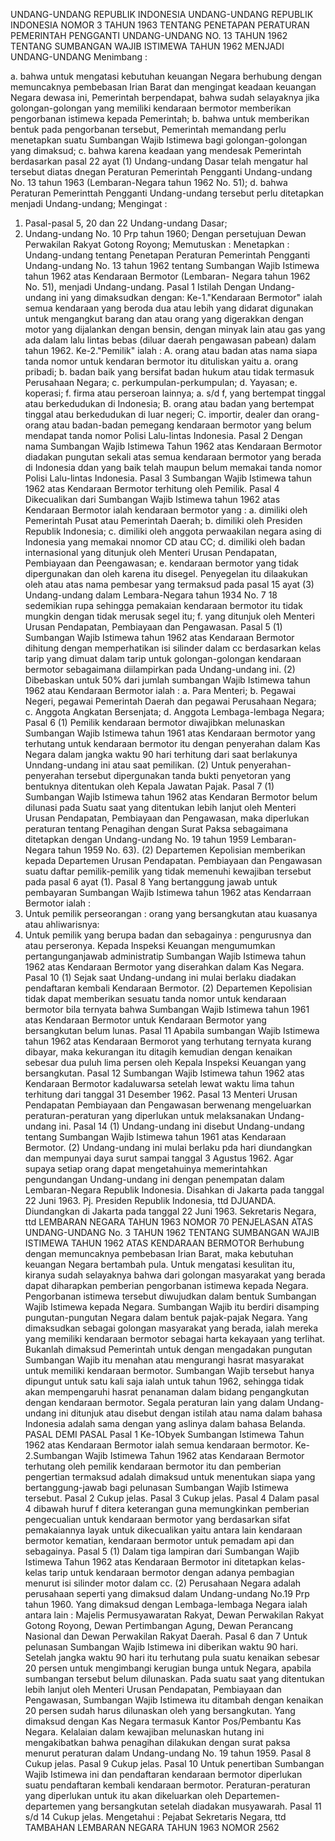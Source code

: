 UNDANG-UNDANG REPUBLIK INDONESIA UNDANG-UNDANG REPUBLIK INDONESIA NOMOR 3 TAHUN 1963 TENTANG PENETAPAN PERATURAN PEMERINTAH PENGGANTI UNDANG-UNDANG NO. 13 TAHUN 1962 TENTANG SUMBANGAN WAJIB ISTIMEWA TAHUN 1962 MENJADI UNDANG-UNDANG
Menimbang :

a. bahwa untuk mengatasi kebutuhan keuangan Negara berhubung dengan memuncaknya pembebasan Irian Barat dan mengingat keadaan keuangan Negara dewasa ini, Pemerintah berpendapat, bahwa sudah selayaknya jika golongan-golongan yang memiliki kendaraan bermotor memberikan pengorbanan istimewa kepada Pemerintah;
b. bahwa untuk memberikan bentuk pada pengorbanan tersebut, Pemerintah memandang perlu menetapkan suatu Sumbangan Wajib Istimewa bagi golongan-golongan yang dimaksud;
c. bahwa karena keadaan yang mendesak Pemerintah berdasarkan pasal 22 ayat (1) Undang-undang Dasar telah mengatur hal tersebut diatas dnegan Peraturan Pemerintah Pengganti Undang-undang No. 13 tahun 1963 (Lembaran-Negara tahun 1962 No. 51);
d. bahwa Peraturan Pemerinttah Pengganti Undang-undang tersebut perlu ditetapkan menjadi Undang-undang;
Mengingat :

1. Pasal-pasal 5, 20 dan 22 Undang-undang Dasar;
2. Undang-undang No. 10 Prp tahun 1960; Dengan persetujuan Dewan Perwakilan Rakyat Gotong Royong; Memutuskan : Menetapkan : Undang-undang tentang Penetapan Peraturan Pemerintah Pengganti Undang-undang No. 13 tahun 1962 tentang Sumbangan Wajib Istimewa tahun 1962 atas Kendaraan Bermotor (Lembaran- Negara tahun 1962 No. 51), menjadi Undang-undang.
Pasal 1
Istilah Dengan Undang-undang ini yang dimaksudkan dengan: Ke-1."Kendaraan Bermotor" ialah semua kendaraan yang beroda dua atau lebih yang didarat digunakan untuk mengangkut barang dan atau orang yang digerakkan dengan motor yang dijalankan dengan bensin, dengan minyak lain atau gas yang ada dalam lalu lintas bebas (diluar daerah pengawasan pabean) dalam tahun 1962. Ke-2."Pemilik" ialah : A. orang atau badan atas nama siapa tanda nomor untuk kendaran bermotor itu dituliskan yaitu a. orang pribadi;
b. badan baik yang bersifat badan hukum atau tidak termasuk Perusahaan Negara;
c. perkumpulan-perkumpulan;
d. Yayasan;
e. koperasi;
f. firma atau perseroan lainnya;
a. s/d f, yang bertempat tinggal atau berkedudukan di Indonesia; B. orang atau badan yang bertempat tinggal atau berkedudukan di luar negeri; C. importir, dealer dan orang-orang atau badan-badan pemegang kendaraan bermotor yang belum mendapat tanda nomor Polisi Lalu-lintas Indonesia.
Pasal 2
Dengan nama Sumbangan Wajib Istimewa Tahun 1962 atas Kendaraan Bermotor diadakan pungutan sekali atas semua kendaraan bermotor yang berada di Indonesia ddan yang baik telah maupun belum memakai tanda nomor Polisi Lalu-lintas Indonesia.
Pasal 3
Sumbangan Wajib Istimewa tahun 1962 atas Kendaraan Bermotor terhitung oleh Pemilik.
Pasal 4
Dikecualikan dari Sumbangan Wajib Istimewa tahun 1962 atas Kendaraan Bermotor ialah kendaraan bermotor yang :
a. dimiliki oleh Pemerintah Pusat atau Pemerintah Daerah;
b. dimiliki oleh Presiden Republik Indonesia;
c. dimiliki oleh anggota perwaakilan negara asing di Indonesia yang memakai nnomor CD atau CC;
d. dimiliki oleh badan internasional yang ditunjuk oleh Menteri Urusan Pendapatan, Pembiayaan dan Peengawasan;
e. kendaraan bermotor yang tidak dipergunakan dan oleh karena itu disegel. Penyegelan itu dilaakukan oleh atau atas nama pembesar yang termaksud pada pasal 15 ayat (3) Undang-undang dalam Lembara-Negara tahun 1934 No. 7 18 sedemikian rupa sehingga pemakaian kendaraan bermotor itu tidak mungkin dengan tidak merusak segel itu;
f. yang ditunjuk oleh Menteri Urusan Pendapatan, Pembiayaan dan Pengawasan.
Pasal 5
(1) Sumbangan Wajib Istimewa tahun 1962 atas Kendaraan Bermotor dihitung dengan memperhatikan isi silinder dalam cc berdasarkan kelas tarip yang dimuat dalam tarip untuk golongan-golongan kendaraan bermotor sebagaimana diilampirkan pada Undang-undang ini.
(2) Dibebaskan untuk 50% dari jumlah sumbangan Wajib Istimewa tahun 1962 atau Kendaraan Bermotor ialah :
a. Para Menteri;
b. Pegawai Negeri, pegawai Pemerintah Daerah dan pegawai Perusahaan Negara;
c. Anggota Angkatan Bersenjata;
d. Anggota Lembaga-lembaga Negara;
Pasal 6
(1) Pemilik kendaraan bermotor diwajibkan melunaskan Sumbangan Wajib Istimewa tahun 1961 atas Kendaraan bermotor yang terhutang untuk kendaraan bermotor itu dengan penyerahan dalam Kas Negara dalam jangka waktu 90 hari terhitung dari saat berlakunya Unndang-undang ini atau saat pemilikan.
(2) Untuk penyerahan-penyerahan tersebut dipergunakan tanda bukti penyetoran yang bentuknya ditentukan oleh Kepala Jawatan Pajak.
Pasal 7
(1) Sumbangan Wajib Istimewa tahun 1962 atas Kendaran Bermotor belum dilunasi pada Suatu saat yang ditentukan lebih lanjut oleh Menteri Urusan Pendapatan, Pembiayaan dan Pengawasan, maka diperlukan peraturan tentang Penagihan dengan Surat Paksa sebagaimana ditetapkan dengan Undang-undang No. 19 tahun 1959 Lembaran-Negara tahun 1959 No. 63).
(2) Departemen Kepolisian memberikan kepada Departemen Urusan Pendapatan. Pembiayaan dan Pengawasan suatu daftar pemilik-pemilik yang tidak memenuhi kewajiban tersebut pada pasal 6 ayat (1).
Pasal 8
Yang bertanggung jawab untuk pembayaran Sumbangan Wajib Istimewa tahun 1962 atas Kendarraan Bermotor ialah :
1. Untuk pemilik perseorangan : orang yang bersangkutan atau kuasanya atau ahliwarisnya:
2. Untuk pemilik yang berupa badan dan sebagainya : pengurusnya dan atau perseronya. Kepada lnspeksi Keuangan mengumumkan pertangunganjawab administratip Sumbangan Wajib Istimewa tahun 1962 atas Kendaraan Bermotor yang diserahkan dalam Kas Negara.
Pasal 10
(1) Sejak saat Undang-undang ini mulai berlaku diadakan pendaftaran kembali Kendaraan Bermotor.
(2) Departemen Kepolisian tidak dapat memberikan sesuatu tanda nomor untuk kendaraan bermotor bila ternyata bahwa Sumbangan Wajib Istimewa tahun 1961 atas Kendaraan Bermotor untuk Kendaraan Bermotor yang bersangkutan belum lunas.
Pasal 11
Apabila sumbangan Wajib Istimewa tahun 1962 atas Kendaraan Bermorot yang terhutang ternyata kurang dibayar, maka kekurangan itu ditagih kemudian dengan kenaikan sebesar dua puluh lima persen oleh Kepala Inspeksi Keuangan yang bersangkutan.
Pasal 12
Sumbangan Wajib Istimewa tahun 1962 atas Kendaraan Bermotor kadaluwarsa setelah lewat waktu lima tahun terhitung dari tanggal 31 Desember 1962.
Pasal 13
Menteri Urusan Pendapatan Pembiayaan dan Pengawasan berwenang mengeluarkan peraturan-peraturan yang diperlukan untuk melaksanakan Undang-undang ini.
Pasal 14
(1) Undang-undang ini disebut Undang-undang tentang Sumbangan Wajib Istimewa tahun 1961 atas Kendaraan Bermotor.
(2) Undang-undang ini mulai berlaku pda hari diundangkan dan mempunyai daya surut sampai tanggal 3 Agustus 1962. Agar supaya setiap orang dapat mengetahuinya memerintahkan pengundangan Undang-undang ini dengan penempatan dalam Lembaran-Negara Republik Indonesia. Disahkan di Jakarta pada tanggal 22 Juni 1963. Pj. Presiden Republik Indonesia, ttd DJUANDA. Diundangkan di Jakarta pada tanggal 22 Juni 1963. Sekretaris Negara, ttd LEMBARAN NEGARA TAHUN 1963 NOMOR 70 PENJELASAN ATAS UNDANG-UNDANG No. 3 TAHUN 1962 TENTANG SUMBANGAN WAJIB ISTIMEWA TAHUN 1962 ATAS KENDARAAN BERMOTOR Berhubung dengan memuncaknya pembebasan Irian Barat, maka kebutuhan keuangan Negara bertambah pula. Untuk mengatasi kesulitan itu, kiranya sudah selayaknya bahwa dari golongan masyarakat yang berada dapat diharapkan pemberian pengorbanan istimewa kepada Negara. Pengorbanan istimewa tersebut diwujudkan dalam bentuk Sumbangan Wajib Istimewa kepada Negara. Sumbangan Wajib itu berdiri disamping pungutan-pungutan Negara dalam bentuk pajak-pajak Negara. Yang dimaksudkan sebagai golongan masyarakat yang berada, ialah mereka yang memiliki kendaraan bermotor sebagai harta kekayaan yang terlihat. Bukanlah dimaksud Pemerintah untuk dengan mengadakan pungutan Sumbangan Wajib itu menahan atau mengurangi hasrat masyarakat untuk memiliki kendaraan bermotor. Sumbangan Wajib tersebut hanya dipungut untuk satu kali saja ialah untuk tahun 1962, sehingga tidak akan mempengaruhi hasrat penanaman dalam bidang pengangkutan dengan kendaraan bermotor. Segala peraturan lain yang dalam Undang-undang ini ditunjuk atau disebut dengan istilah atau nama dalam bahasa Indonesia adalah sama dengan yang aslinya dalam bahasa Belanda. PASAL DEMI PASAL
Pasal 1
Ke-1Obyek Sumbangan Istimewa Tahun 1962 atas Kendaraan Bermotor ialah semua kendaraan bermotor. Ke-2.Sumbangan Wajib Istimewa Tahun 1962 atas Kendaraan Bermotor terhutang oleh pemilik kendaraan bermotor itu dan pemberian pengertian termaksud adalah dimaksud untuk menentukan siapa yang bertanggung-jawab bagi pelunasan Sumbangan Wajib Istimewa tersebut.
Pasal 2
Cukup jelas.
Pasal 3
Cukup jelas.
Pasal 4
Dalam pasal 4 dibawah huruf f ditera keterangan guna memungkinkan pemberian pengecualian untuk kendaraan bermotor yang berdasarkan sifat pemakaiannya layak untuk dikecualikan yaitu antara lain kendaraan bermotor kematian, kendaraan bermotor untuk pemadam api dan sebagainya.
Pasal 5
(1) Dalam tiga lampiran dari Sumbangan Wajib Istimewa Tahun 1962 atas Kendaraan Bermotor ini ditetapkan kelas-kelas tarip untuk kendaraan bermotor dengan adanya pembagian menurut isi silinder motor dalam cc.
(2) Perusahaan Negara adalah perusahaan seperti yang dimaksud dalam Undang-undang No.19 Prp tahun 1960. Yang dimaksud dengan Lembaga-lembaga Negara ialah antara lain : Majelis Permusyawaratan Rakyat, Dewan Perwakilan Rakyat Gotong Royong, Dewan Pertimbangan Agung, Dewan Perancang Nasional dan Dewan Perwakilan Rakyat Daerah. Pasal 6 dan 7 Untuk pelunasan Sumbangan Wajib Istimewa ini diberikan waktu 90 hari. Setelah jangka waktu 90 hari itu terhutang pula suatu kenaikan sebesar 20 persen untuk mengimbangi kerugian bunga untuk Negara, apabila sumbangan tersebut belum dilunaskan. Pada suatu saat yang ditentukan lebih lanjut oleh Menteri Urusan Pendapatan, Pembiayaan dan Pengawasan, Sumbangan Wajib Istimewa itu ditambah dengan kenaikan 20 persen sudah harus dilunaskan oleh yang bersangkutan. Yang dimaksud dengan Kas Negara termasuk Kantor Pos/Pembantu Kas Negara. Kelalaian dalam kewajiban melunaskan hutang ini mengakibatkan bahwa penagihan dilakukan dengan surat paksa menurut peraturan dalam Undang-undang No. 19 tahun 1959.
Pasal 8
Cukup jelas.
Pasal 9
Cukup jelas.
Pasal 10
Untuk penertiban Sumbangan Wajib Istimewa ini dan pendaftaran kendaraan bermotor diperlukan suatu pendaftaran kembali kendaraan bermotor. Peraturan-peraturan yang diperlukan untuk itu akan dikeluarkan oleh Departemen-departemen yang bersangkutan setelah diadakan musyawarah. Pasal 11 s/d 14 Cukup jelas. Mengetahui : Pejabat Sekretaris Negara, ttd TAMBAHAN LEMBARAN NEGARA TAHUN 1963 NOMOR 2562